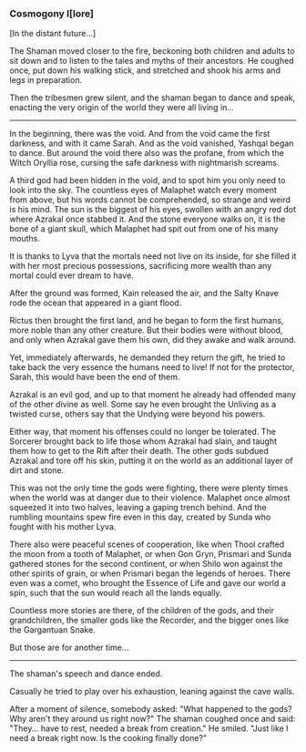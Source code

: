 ### Cosmogony I[lore]

[In the distant future...]

The Shaman moved closer to the fire, beckoning both children and adults to sit down and to listen to the tales and myths of their ancestors. He coughed once, put down his walking stick, and stretched and shook his arms and legs in preparation.

Then the tribesmen grew silent, and the shaman began to dance and speak, enacting the very origin of the world they were all living in...

***

In the beginning, there was the void. And from the void came the first darkness, and with it came Sarah. And as the void vanished, Yashqal began to dance.
But around the void there also was the profane, from which the Witch Oryllia rose, cursing the safe darkness with nightmarish screams.

A third god had been hidden in the void, and to spot him you only need to look into the sky. The countless eyes of Malaphet watch every moment from above, but his words cannot be comprehended, so strange and weird is his mind. The sun is the biggest of his eyes, swollen with an angry red dot where Azrakal once stabbed it. And the stone everyone walks on, it is the bone of a giant skull, which Malaphet had spit out from one of his many mouths.

It is thanks to Lyva that the mortals need not live on its inside, for she filled it with her most precious possessions, sacrificing more wealth than any mortal could ever dream to have.

After the ground was formed, Kain released the air, and the Salty Knave rode the ocean that appeared in a giant flood.

Rictus then brought the first land, and he began to form the first humans, more noble than any other creature. But their bodies were without blood, and only when Azrakal gave them his own, did they awake and walk around.

Yet, immediately afterwards, he demanded they return the gift, he tried to take back the very essence the humans need to live! If not for the protector, Sarah, this would have been the end of them.

Azrakal is an evil god, and up to that moment he already had offended many of the other divine as well. Some say he even brought the Unliving as a twisted curse, others say that the Undying were beyond his powers.

Either way, that moment his offenses could no longer be tolerated. The Sorcerer brought back to life those whom Azrakal had slain, and taught them how to get to the Rift after their death. The other gods subdued Azrakal and tore off his skin, putting it on the world as an additional layer of dirt and stone.

This was not the only time the gods were fighting, there were plenty times when the world was at danger due to their violence. Malaphet once almost squeezed it into two halves, leaving a gaping trench behind. And the rumbling mountains spew fire even in this day, created by Sunda who fought with his mother Lyva.

There also were peaceful scenes of cooperation, like when Thool crafted the moon from a tooth of Malaphet, or when Gon Gryn, Prismari and Sunda gathered stones for the second continent, or when Shilo won against the other spirits of grain, or when Prismari began the legends of heroes. There even was a comet, who brought the Essence of Life and gave our world a spin, such that the sun would reach all the lands equally.

Countless more stories are there, of the children of the gods, and their grandchildren, the smaller gods like the Recorder, and the bigger ones like the Gargantuan Snake.

But those are for another time...

***

The shaman's speech and dance ended.

Casually he tried to play over his exhaustion, leaning against the cave walls.

After a moment of silence, somebody asked: "What happened to the gods? Why aren't they around us right now?" The shaman coughed once and said: "They... have to rest, needed a break from creation." He smiled. "Just like I need a break right now. Is the cooking finally done?"

